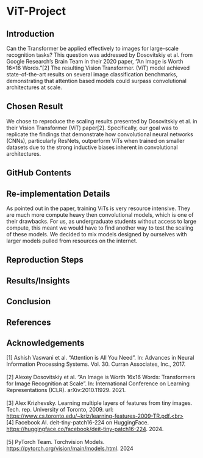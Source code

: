 # ViT-Project

## Introduction
Can the Transformer be applied effectively to images for large-scale recognition tasks? This question was addressed
by Dosovitskiy et al. from Google Research’s Brain Team in their 2020 paper, ”An Image is Worth 16×16
Words.”[2] The resulting Vision Transformer. (ViT) model achieved state-of-the-art results on several image classification benchmarks, demonstrating that attention based models could surpass convolutional architectures at scale.

## Chosen Result
We chose to reproduce the scaling results presented by Dosovitskiy et al. in their Vision Transformer (ViT)
paper[2]. Specifically, our goal was to replicate the findings that demonstrate how convolutional neural networks
(CNNs), particularly ResNets, outperform ViTs when trained on smaller datasets due to the strong inductive
biases inherent in convolutional architectures.

## GitHub Contents

## Re-implementation Details
As pointed out in the paper, training ViTs is very resource intensive. They are much more compute heavy then
convolutional models, which is one of their drawbacks. For us, as undergraduate students without access to
large compute, this meant we would have to find another way to test the scaling of these models. We decided
to mix models designed by ourselves with larger models pulled from resources on the internet.

## Reproduction Steps

## Results/Insights

## Conclusion

## References

## Acknowledgements
[1] Ashish Vaswani et al. “Attention is All You Need”. In: Advances in Neural Information Processing Systems.
Vol. 30. Curran Associates, Inc., 2017. <br><br>
[2] Alexey Dosovitskiy et al. “An Image is Worth 16x16 Words: Transformers for Image Recognition at Scale”.
In: International Conference on Learning Representations (ICLR). arXiv:2010.11929. 2021.<br><br>
[3] Alex Krizhevsky. Learning multiple layers of features from tiny images. Tech. rep. University of Toronto,
2009. url: https://www.cs.toronto.edu/~kriz/learning-features-2009-TR.pdf.<br><br>
[4] Facebook AI. deit-tiny-patch16-224 on HuggingFace. https://huggingface.co/facebook/deit-tiny-patch16-224. 2024.<br><br>
[5] PyTorch Team. Torchvision Models. https://pytorch.org/vision/main/models.html. 2024
